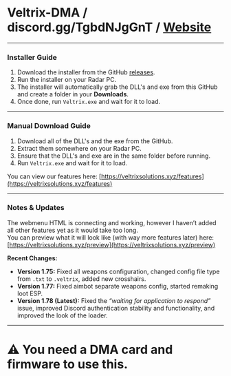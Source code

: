 # Veltrix-DMA / discord.gg/TgbdNJgGnT / [Website](https://veltrixsolutions.xyz/)

---

### Installer Guide

1. Download the installer from the GitHub [releases](https://github.com/bluuuzs/veltrix-dma/releases/tag/Installer).  
2. Run the installer on your Radar PC.  
3. The installer will automatically grab the DLL's and exe from this GitHub and create a folder in your **Downloads**.  
4. Once done, run `Veltrix.exe` and wait for it to load.  

---

### Manual Download Guide

1. Download all of the DLL's and the exe from the GitHub.  
2. Extract them somewhere on your Radar PC.  
3. Ensure that the DLL's and exe are in the same folder before running.  
4. Run `Veltrix.exe` and wait for it to load.  

 You can view our features here: [https://veltrixsolutions.xyz/features](https://veltrixsolutions.xyz/features)

---

### Notes & Updates

The webmenu HTML is connecting and working, however I haven’t added all other features yet as it would take too long.  
You can preview what it will look like (with way more features later) here: [https://veltrixsolutions.xyz/preview](https://veltrixsolutions.xyz/preview)

**Recent Changes:**

- **Version 1.75:** Fixed all weapons configuration, changed config file type from `.txt` to `.veltrix`, added new crosshairs.  
- **Version 1.77:** Fixed aimbot separate weapons config, started remaking loot ESP.  
- **Version 1.78 (Latest):** Fixed the *“waiting for application to respond”* issue, improved Discord authentication stability and functionality, and improved the look of the loader.  

---

# ⚠️ You need a DMA card and firmware to use this.

